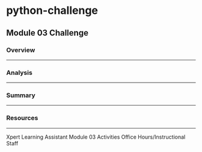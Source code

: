 # python-challenge
## Module 03 Challenge

### Overview
------------

### Analysis
----------------

### Summary
---------

### Resources
---------
Xpert Learning Assistant
Module 03 Activities
Office Hours/Instructional Staff
